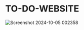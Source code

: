 # TO-DO-WEBSITE
![Screenshot 2024-10-05 002358](https://github.com/user-attachments/assets/862e7691-6f85-4f41-9e46-1f04e08ea18b)

